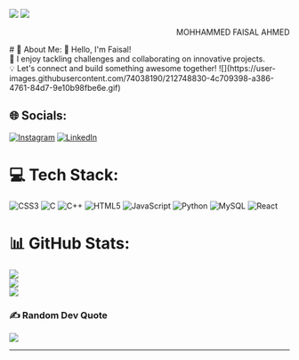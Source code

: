 ![](https://user-images.githubusercontent.com/66934377/223913733-deb1d974-787d-43c4-b60d-eff538aa161e.gif)
[![](https://visitcount.itsvg.in/api?id=mohd-faisal07&icon=0&color=0)](https://visitcount.itsvg.in)

<p style="text-align: right;">MOHHAMMED FAISAL AHMED</p>
# 💫 About Me:
👋 Hello, I'm Faisal!<br>🔨 I enjoy tackling challenges and collaborating on innovative projects.<br>💡 Let's connect and build something awesome together! 
 ![](https://user-images.githubusercontent.com/74038190/212748830-4c709398-a386-4761-84d7-9e10b98fbe6e.gif)


## 🌐 Socials:
[![Instagram](https://img.shields.io/badge/Instagram-%23E4405F.svg?logo=Instagram&logoColor=white)](https://instagram.com/mohd.faisal0706) [![LinkedIn](https://img.shields.io/badge/LinkedIn-%230077B5.svg?logo=linkedin&logoColor=white)](https://linkedin.com/in/mohammedfaisalahmed) 

# 💻 Tech Stack:
![CSS3](https://img.shields.io/badge/css3-%231572B6.svg?style=for-the-badge&logo=css3&logoColor=white) ![C](https://img.shields.io/badge/c-%2300599C.svg?style=for-the-badge&logo=c&logoColor=white) ![C++](https://img.shields.io/badge/c++-%2300599C.svg?style=for-the-badge&logo=c%2B%2B&logoColor=white) ![HTML5](https://img.shields.io/badge/html5-%23E34F26.svg?style=for-the-badge&logo=html5&logoColor=white) ![JavaScript](https://img.shields.io/badge/javascript-%23323330.svg?style=for-the-badge&logo=javascript&logoColor=%23F7DF1E) ![Python](https://img.shields.io/badge/python-3670A0?style=for-the-badge&logo=python&logoColor=ffdd54) ![MySQL](https://img.shields.io/badge/mysql-%2300000f.svg?style=for-the-badge&logo=mysql&logoColor=white) ![React](https://img.shields.io/badge/react-%2320232a.svg?style=for-the-badge&logo=react&logoColor=%2361DAFB)
# 📊 GitHub Stats:
![](https://github-readme-stats.vercel.app/api?username=mohd-faisal07&theme=react&hide_border=false&include_all_commits=true&count_private=false)<br/>
![](https://github-readme-streak-stats.herokuapp.com/?user=mohd-faisal07&theme=react&hide_border=false)<br/>
![](https://github-readme-stats.vercel.app/api/top-langs/?username=mohd-faisal07&theme=react&hide_border=false&include_all_commits=true&count_private=false&layout=compact)

### ✍️ Random Dev Quote
![](https://quotes-github-readme.vercel.app/api?type=horizontal&theme=tokyonight)

---


